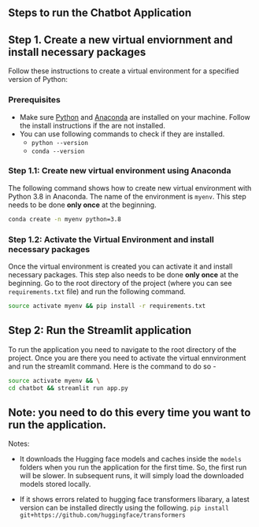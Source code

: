 ## Steps to run the Chatbot Application

## Step 1. Create a new virtual enviornment and install necessary packages

Follow these instructions to create a virtual environment for a specified version of Python:

### Prerequisites

- Make sure [Python](https://www.python.org/downloads/) and [Anaconda](https://www.anaconda.com/) are installed on your machine. Follow the install instructions if the are not installed.
- You can use following commands to check if they are installed.
    - ```python --version```
    - ```conda --version```


### Step 1.1: Create new virtual environment using Anaconda

The following command shows how to create new virtual environment with Python 3.8 in Anaconda. The name of the environment is `myenv`. This step needs to be done **only once** at the beginning.

```bash
conda create -n myenv python=3.8
```

### Step 1.2: Activate the Virtual Environment and install necessary packages
Once the virtual environment is created you can activate it and install necessary packages. 
This step also needs to be done **only once** at the beginning. 
Go to the root directory of the project (where you can see `requirements.txt` file) and run the following command.
```bash
source activate myenv && pip install -r requirements.txt
```

## Step 2: Run the Streamlit application
To run the application you need to navigate to the root directory of the project. Once you are there you need to activate the virtual ennvironment and run the streamlit command. Here is the command to do so -
``` bash
source activate myenv && \
cd chatbot && streamlit run app.py
```

Note: you need to do this every time you want to run the application.
---
Notes:
- It downloads the Hugging face models and caches inside the `models` folders when you run the application for the first time. So, the first run will be slower. In subsequent runs, it will simply load the downloaded models stored locally.

- If it shows errors related to hugging face transformers libarary, a latest version can be installed directly using the following.
```pip install git+https://github.com/huggingface/transformers```
